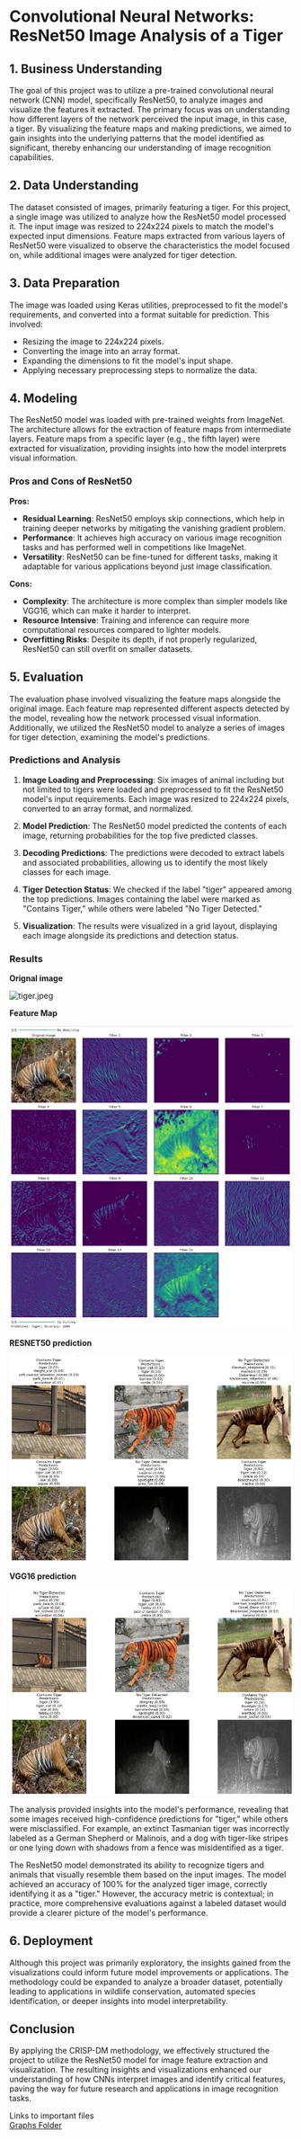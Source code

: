 # Convolutional Neural Networks: ResNet50 Image Analysis of a Tiger

## 1. Business Understanding
The goal of this project was to utilize a pre-trained convolutional neural network (CNN) model, specifically ResNet50, to analyze images and visualize the features it extracted. The primary focus was on understanding how different layers of the network perceived the input image, in this case, a tiger. By visualizing the feature maps and making predictions, we aimed to gain insights into the underlying patterns that the model identified as significant, thereby enhancing our understanding of image recognition capabilities.

## 2. Data Understanding
The dataset consisted of images, primarily featuring a tiger. For this project, a single image was utilized to analyze how the ResNet50 model processed it. The input image was resized to 224x224 pixels to match the model's expected input dimensions. Feature maps extracted from various layers of ResNet50 were visualized to observe the characteristics the model focused on, while additional images were analyzed for tiger detection.

## 3. Data Preparation
The image was loaded using Keras utilities, preprocessed to fit the model's requirements, and converted into a format suitable for prediction. This involved:
- Resizing the image to 224x224 pixels.
- Converting the image into an array format.
- Expanding the dimensions to fit the model's input shape.
- Applying necessary preprocessing steps to normalize the data.

## 4. Modeling
The ResNet50 model was loaded with pre-trained weights from ImageNet. The architecture allows for the extraction of feature maps from intermediate layers. Feature maps from a specific layer (e.g., the fifth layer) were extracted for visualization, providing insights into how the model interprets visual information.

### Pros and Cons of ResNet50
**Pros:**
- **Residual Learning**: ResNet50 employs skip connections, which help in training deeper networks by mitigating the vanishing gradient problem.
- **Performance**: It achieves high accuracy on various image recognition tasks and has performed well in competitions like ImageNet.
- **Versatility**: ResNet50 can be fine-tuned for different tasks, making it adaptable for various applications beyond just image classification.

**Cons:**
- **Complexity**: The architecture is more complex than simpler models like VGG16, which can make it harder to interpret.
- **Resource Intensive**: Training and inference can require more computational resources compared to lighter models.
- **Overfitting Risks**: Despite its depth, if not properly regularized, ResNet50 can still overfit on smaller datasets.

## 5. Evaluation
The evaluation phase involved visualizing the feature maps alongside the original image. Each feature map represented different aspects detected by the model, revealing how the network processed visual information. Additionally, we utilized the ResNet50 model to analyze a series of images for tiger detection, examining the model's predictions.

### Predictions and Analysis
1. **Image Loading and Preprocessing**: Six images of animal including but not limited to tigers were loaded and preprocessed to fit the ResNet50 model's input requirements. Each image was resized to 224x224 pixels, converted to an array format, and normalized.

2. **Model Prediction**: The ResNet50 model predicted the contents of each image, returning probabilities for the top five predicted classes.

3. **Decoding Predictions**: The predictions were decoded to extract labels and associated probabilities, allowing us to identify the most likely classes for each image.

4. **Tiger Detection Status**: We checked if the label "tiger" appeared among the top predictions. Images containing the label were marked as "Contains Tiger," while others were labeled "No Tiger Detected."

5. **Visualization**: The results were visualized in a grid layout, displaying each image alongside its predictions and detection status.

### Results

**Orignal image**<br>

![tiger.jpeg](Graphs/tiger.jpeg)

**Feature Map**<br>

![feature_map_tiger.jpg](Graphs/feature_map_tiger.jpg)

**RESNET50 prediction**<br>

![ResNet_Pred.jpg](Graphs/ResNet_Pred.jpg)

**VGG16 prediction**<br>

![VGG16_Pred.jpg](Graphs/VGG16_Pred.jpg)

The analysis provided insights into the model's performance, revealing that some images received high-confidence predictions for "tiger," while others were misclassified. For example, an extinct Tasmanian tiger was incorrectly labeled as a German Shepherd or Malinois, and a dog with tiger-like stripes or one lying down with shadows from a fence was misidentified as a tiger.

The ResNet50 model demonstrated its ability to recognize tigers and animals that visually resemble them based on the input images. The model achieved an accuracy of 100% for the analyzed tiger image, correctly identifying it as a "tiger." However, the accuracy metric is contextual; in practice, more comprehensive evaluations against a labeled dataset would provide a clearer picture of the model's performance.


## 6. Deployment
Although this project was primarily exploratory, the insights gained from the visualizations could inform future model improvements or applications. The methodology could be expanded to analyze a broader dataset, potentially leading to applications in wildlife conservation, automated species identification, or deeper insights into model interpretability.

## Conclusion
By applying the CRISP-DM methodology, we effectively structured the project to utilize the ResNet50 model for image feature extraction and visualization. The resulting insights and visualizations enhanced our understanding of how CNNs interpret images and identify critical features, paving the way for future research and applications in image recognition tasks.



Links to important files<br>
[Graphs Folder](Graphs/)<br>
